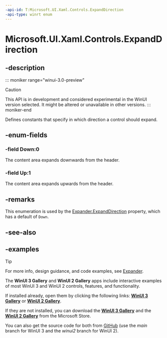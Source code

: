 ```yaml
---
-api-id: T:Microsoft.UI.Xaml.Controls.ExpandDirection
-api-type: winrt enum
---
```


# Microsoft.UI.Xaml.Controls.ExpandDirection

<!--
public enum ExpandDirection
-->


## -description

::: moniker range="winui-3.0-preview"
> [!CAUTION]
> This API is in development and considered experimental in the WinUI version selected. It might be altered or unavailable in other versions.
::: moniker-end

Defines constants that specify in which direction a control should expand.

## -enum-fields

### -field Down:0

The content area expands downwards from the header.

### -field Up:1

The content area expands upwards from the header.

## -remarks

This enumeration is used by the [Expander.ExpandDirection](expander_expanddirection.md) property, which has a default of `Down`.

## -see-also

## -examples

> [!TIP]
> For more info, design guidance, and code examples, see [Expander](/windows/apps/design/controls/expander).
>
> The **WinUI 3 Gallery** and **WinUI 2 Gallery** apps include interactive examples of most WinUI 3 and WinUI 2 controls, features, and functionality.
>
> If installed already, open them by clicking the following links: [**WinUI 3 Gallery**](winui3gallery:/item/Expander) or [**WinUI 2 Gallery**](winui2gallery:/item/Expander).
>
> If they are not installed, you can download the [**WinUI 3 Gallery**](https://www.microsoft.com/p/winui-3-controls-gallery/9p3jfpwwdzrc) and the [**WinUI 2 Gallery**](https://www.microsoft.com/p/xaml-controls-gallery/9msvh128x2zt) from the Microsoft Store.
>
> You can also get the source code for both from [GitHub](https://github.com/Microsoft/WinUI-Gallery) (use the *main* branch for WinUI 3 and the *winui2* branch for WinUI 2).

